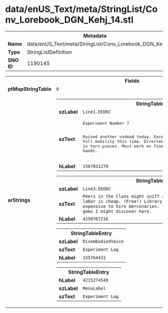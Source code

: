<h1>data/enUS_Text/meta/StringList/Conv_Lorebook_DGN_Kehj_14.stl</h1><table><tr><th colspan="100%">Metadata</th></tr><tr><td><b>Name</b></td><td>data/enUS_Text/meta/StringList/Conv_Lorebook_DGN_Kehj_14.stl</td></tr><tr><td><b>Type</b></td><td>StringListDefinition</td></tr><tr><td><b>SNO ID</b></td><td>1190145</td></tr></table>

<table><tr><th colspan="100%">Fields</th></tr><tr><td><b>ptMapStringTable</b></td><td><code>0</code></td></tr><tr><td><b>arStrings</b></td><td><table><tr><th colspan="100%">StringTableEntry</th></tr><tr><td><b>szLabel</b></td><td><code>Line1.EED6C</code></td></tr><tr><td><b>szText</b></td><td><pre>Experiment Number 7 

Raised another undead today. Excellent specimen. Technique improving. Full mobility this time. Directed it to move a scroll. Scroll ended up in torn pieces. Must work on fine control of fingers and hands.</pre></td></tr><tr><td><b>hLabel</b></td><td><code>1567831278</code></td></tr></table>


<table><tr><th colspan="100%">StringTableEntry</th></tr><tr><td><b>szLabel</b></td><td><code>Line3.EED6C</code></td></tr><tr><td><b>szText</b></td><td><code>Peers in the Clans might sniff at use of necromancy. But undead labor is cheap. (Free!) Library too valuable to let rot. But too expensive to hire mercenaries. If studies go well, who knows what gems I might discover here.</code></td></tr><tr><td><b>hLabel</b></td><td><code>4150767216</code></td></tr></table>


<table><tr><th colspan="100%">StringTableEntry</th></tr><tr><td><b>szLabel</b></td><td><code>DisembodiedVoice</code></td></tr><tr><td><b>szText</b></td><td><code>Experiment Log</code></td></tr><tr><td><b>hLabel</b></td><td><code>155764431</code></td></tr></table>


<table><tr><th colspan="100%">StringTableEntry</th></tr><tr><td><b>hLabel</b></td><td><code>4215274549</code></td></tr><tr><td><b>szLabel</b></td><td><code>MenuLabel</code></td></tr><tr><td><b>szText</b></td><td><code>Experiment Log</code></td></tr></table>


</td></tr></table>

